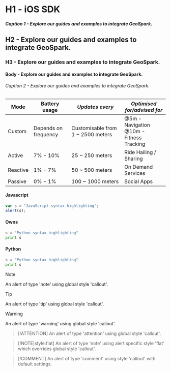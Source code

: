 # H1 - iOS SDK
##### Caption 1 - Explore our guides and examples to integrate GeoSpark.
## H2 - Explore our guides and examples to integrate GeoSpark.
### H3 - Explore our guides and examples to integrate GeoSpark.
#### Body - Explore our guides and examples to integrate GeoSpark.
###### Caption 2 - Explore our guides and examples to integrate GeoSpark.


 

 


| Mode     	| Battery usage        	| ***Updates every***                     	| ***Optimised for/advised for***                   	|
|----------	|----------------------	|-----------------------------------	|---------------------------------------------	|
| Custom   	| Depends on frequency 	| Customisable from 1 ~ 2500 meters 	| @5m - Navigation<br>@10m - Fitness Tracking 	|
| Active   	| 7% - 10%             	| 25 ~ 250 meters                   	| Ride Hailing / Sharing                      	|
| Reactive 	| 1% - 7%              	| 50 ~ 500 meters                   	| On Demand Services                          	|
| Passive  	| 0% - 1%              	| 100 ~ 1000 meters                 	| Social Apps                                 	|


<!-- tabs:start -->

#### **Javascript**

```javascript
var s = "JavaScript syntax highlighting";
alert(s);
```

#### **Owns**

```python
s = "Python syntax highlighting"
print s
```

#### **Python**

```python
s = "Python syntax highlighting"
print s
```

<!-- tabs:end -->

> [!NOTE]
> An alert of type 'note' using global style 'callout'.

> [!TIP]
> An alert of type 'tip' using global style 'callout'.

> [!WARNING]
> An alert of type 'warning' using global style 'callout'.

> [!ATTENTION]
> An alert of type 'attention' using global style 'callout'.

> [!NOTE|style:flat]
> An alert of type 'note' using alert specific style 'flat' which overrides global style 'callout'.

> [!COMMENT]
> An alert of type 'comment' using style 'callout' with default settings.
